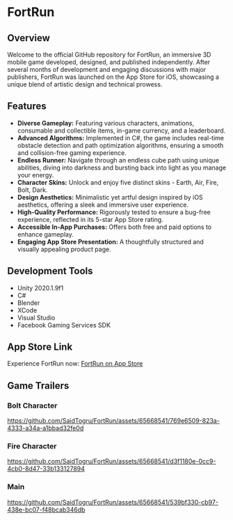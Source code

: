 # FortRun

## Overview
Welcome to the official GitHub repository for FortRun, an immersive 3D mobile game developed, designed, and published independently. After several months of development and engaging discussions with major publishers, FortRun was launched on the App Store for iOS, showcasing a unique blend of artistic design and technical prowess.

## Features
- **Diverse Gameplay:** Featuring various characters, animations, consumable and collectible items, in-game currency, and a leaderboard.
- **Advanced Algorithms:** Implemented in C#, the game includes real-time obstacle detection and path optimization algorithms, ensuring a smooth and collision-free gaming experience.
- **Endless Runner:** Navigate through an endless cube path using unique abilities, diving into darkness and bursting back into light as you manage your energy.
- **Character Skins:** Unlock and enjoy five distinct skins - Earth, Air, Fire, Bolt, Dark.
- **Design Aesthetics:** Minimalistic yet artful design inspired by iOS aesthetics, offering a sleek and immersive user experience.
- **High-Quality Performance:** Rigorously tested to ensure a bug-free experience, reflected in its 5-star App Store rating.
- **Accessible In-App Purchases:** Offers both free and paid options to enhance gameplay.
- **Engaging App Store Presentation:** A thoughtfully structured and visually appealing product page.

## Development Tools
- Unity 2020.1.9f1
- C#
- Blender
- XCode
- Visual Studio
- Facebook Gaming Services SDK

## App Store Link
Experience FortRun now: [FortRun on App Store](https://apps.apple.com/de/app/fortrun/id1539179561)

## Game Trailers
### **Bolt Character**
https://github.com/SaidTogru/FortRun/assets/65668541/769e6509-823a-4333-a34a-a1bbad32fe0d
### **Fire Character**
https://github.com/SaidTogru/FortRun/assets/65668541/d3f1180e-0cc9-4cb0-8d47-33b133127894
### **Main**
https://github.com/SaidTogru/FortRun/assets/65668541/539bf330-cb97-438e-bc07-f48bcab346db
